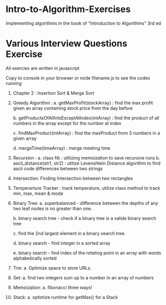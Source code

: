 # Intro-to-Algorithm-Exercises
Implementing algorithms in the book of "Introduction to Algorithms" 3rd ed

# Various Interview Questions Exercise

All exercies are written in javascript

Copy to console in your browser or node filename.js to see the codes running

1. Chapter 2 : Insertion Sort & Merge Sort

2. Greedy Algorithm : 
	a. getMaxProfit(stockArray) : find the max profit given an array containing stock price from the day before

	b. getProductsOfAllIntsExceptAtIndex(intArray) : find the product of all numbers in the array except for the number at index

	c. findMaxProduct(intArray) : find the maxProduct from 3 numbers in a given array

	d. mergeTime(timeArray) : merge meeting time

3. Recursion :
	a. class fib : utilizing memoization to save recursive runs
	b. ascii_distance(str1, str2) : utilize Levenshtein Distance algorithm to find ascii code differences between two strings

4.	Intersection: Finding Intersection between two rectangles

5. 	Temperarture Tracker : track temperature, utilize class method to track min, max, mean & mode

6. Binary Tree:
	a. superbalanced - difference between the depths of any two leaf nodes is no greater than one.

	b. binary search tree - check if a binary tree is a valide binary search tree

	c. find the 2nd largest element in a binary search tree.

	d. binary search - find integer in a sorted array

	e. binary search - find index of the rotating point in an array with words alphabetically sorted

7. Trie:
	a. Optimize space to store URLs.

8. Set:
	a. find two integers sum up to a number in an array of numbers

9. Memoization:
	a. fibonacci three ways!

10. Stack:
	a. optimize runtime for getMax() for a Stack